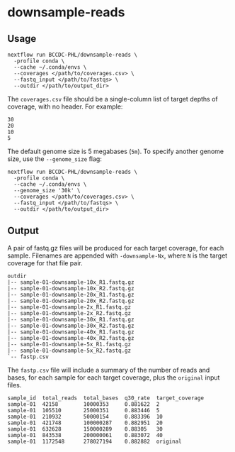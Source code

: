 # downsample-reads

## Usage

```
nextflow run BCCDC-PHL/downsample-reads \
  -profile conda \
  --cache ~/.conda/envs \
  --coverages </path/to/coverages.csv> \
  --fastq_input </path/to/fastqs> \
  --outdir </path/to/output_dir>
```

The `coverages.csv` file should be a single-column list of target depths of coverage, with no header. For example:

```
30
20
10
5
```

The default genome size is 5 megabases (`5m`). To specify another genome size, use the `--genome_size` flag:

```
nextflow run BCCDC-PHL/downsample-reads \
  -profile conda \
  --cache ~/.conda/envs \
  --genome_size '30k' \
  --coverages </path/to/coverages.csv> \
  --fastq_input </path/to/fastqs> \
  --outdir </path/to/output_dir>
```

## Output

A pair of fastq.gz files will be produced for each target coverage, for each sample.
Filenames are appended with `-downsample-Nx`, where `N` is the target coverage for that file pair.

```
outdir
|-- sample-01-downsample-10x_R1.fastq.gz
|-- sample-01-downsample-10x_R2.fastq.gz
|-- sample-01-downsample-20x_R1.fastq.gz
|-- sample-01-downsample-20x_R2.fastq.gz
|-- sample-01-downsample-2x_R1.fastq.gz
|-- sample-01-downsample-2x_R2.fastq.gz
|-- sample-01-downsample-30x_R1.fastq.gz
|-- sample-01-downsample-30x_R2.fastq.gz
|-- sample-01-downsample-40x_R1.fastq.gz
|-- sample-01-downsample-40x_R2.fastq.gz
|-- sample-01-downsample-5x_R1.fastq.gz
|-- sample-01-downsample-5x_R2.fastq.gz
`-- fastp.csv
```

The `fastp.csv` file will include a summary of the number of reads and bases, for each sample for each target coverage, plus the `original` input files.

```
sample_id  total_reads  total_bases  q30_rate  target_coverage
sample-01  42158        10000353     0.881622  2
sample-01  105510       25000351     0.883446  5
sample-01  210932       50000154     0.883396  10
sample-01  421748       100000287    0.882951  20
sample-01  632628       150000289    0.88305   30
sample-01  843538       200000061    0.883072  40
sample-01  1172548      278027194    0.882882  original
```
